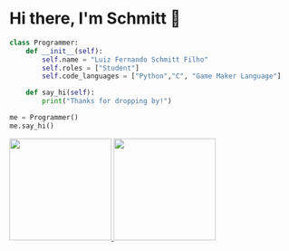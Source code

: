 # Hi there, I'm Schmitt 👋

```python
class Programmer:
    def __init__(self):
        self.name = "Luiz Fernando Schmitt Filho"
        self.roles = ["Student"]
        self.code_languages = ["Python","C", "Game Maker Language"]

    def say_hi(self):
        print("Thanks for dropping by!")

me = Programmer()
me.say_hi()
```

<div>
<a href="https://github.com/MiiyamotoMusashi">
<img loading="lazy" height="180em" src="https://github-readme-stats.vercel.app/api/top-langs/?username=MiiyamotoMusashi&layout=compact&langs_count=7&theme=dracula"/>
<img loading="lazy" height="180em" src="https://github-readme-stats.vercel.app/api?username=MiiyamotoMusashi&show_icons=true&theme=dracula&include_all_commits=true&count_private=true"/>
</div>

